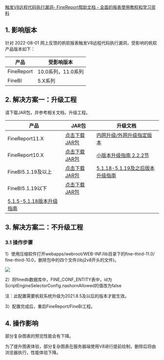 [触发V8远程代码执行漏洞- FineReport帮助文档 - 全面的报表使用教程和学习资料](https://help.fanruan.com/finereport/doc-view-4837.html) 

1\. 影响版本
--------

针对 2022-08-01 网上反馈的帆软报表触发V8远程代码执行漏洞，受影响的帆软产品版本如下：

| 产品 | 受影响版本 |
| --- | --- |
| FineReport | 10.0系列，11.0系列 |
| FineBI | 5.X系列 |

2\. 解决方案一：升级工程
--------------

请下载JAR包，并参考相关文档，升级工程。

| 产品 | JAR包 | 升级文档 |
| --- | --- | --- |
| FineReport11.X | [点击下载JAR包](https://fine-build.oss-cn-shanghai.aliyuncs.com/finereport/11.0/stable/finereport11.0_jar_openjdk1.8.zip) | [内网升级/外网升级指定版本](https://help.fanruan.com/finereport/doc-view-1163.html#6fcc7f22b932d53d)   |
| FineReport10.X | [点击下载JAR包](https://fine-build.oss-cn-shanghai.aliyuncs.com/finereport/10.0/stable/finereport10.0_jar_openjdk1.8.zip) | [小版本升级指南 2.2.2节](https://help.fanruan.com/finereport10.0/doc-view-1163.html) |
| FineBI5.1.19及以上 | [点击下载JAR包](https://fine-build.oss-cn-shanghai.aliyuncs.com/finebi/5.1.x/stable/BI5.1_spider_jar_jdk1.8.zip) | [5.1.18-5.1.19及之后版本升级指南](https://help.fanruan.com/finebi5.1/doc-view-1721.html)   |
| FineBI5.1.19以下 | [点击下载JAR包](https://fine-build.oss-cn-shanghai.aliyuncs.com/finebi/5.1.x-fr10/stable/BI5.1_spider_jar_jdk1.8.zip)  
 | [5.1.5-5.1.18版本升级指南](https://help.fanruan.com/finebi5.1/doc-view-1487.html)   |

3\. 解决方案二：不升级工程
---------------

### 3.1 操作步骤

1）使用压缩软件打开webapps/webroot/WEB-INF/lib目录下的fine-third-11.0/ fine-third-10.0，删除包中的四个文件(libj2v8开头的文件)。

![](https://clipper-1322362908.cos.ap-shanghai.myqcloud.com/images/20231122/2a7a6c28-bb3c-445b-b64c-581d8f73744b.png)

2）将finedb数据库中，FINE\_CONF\_ENTITY表中，id为ScriptEngineSelectorConfig.nashornAllowed的值改为false

注：此配置需要帆软系统升级为2021.8.5及以后的版本才能生效。

3）配置完成后，重启FineReport/FineBI工程。

4\. 操作影响
--------

部分复杂图表的预览性能会有下降。

为了提升图表体验，部分复杂图表在服务器端使用V8进行提前绘制，删除后将由浏览器执行，性能体验下降。
